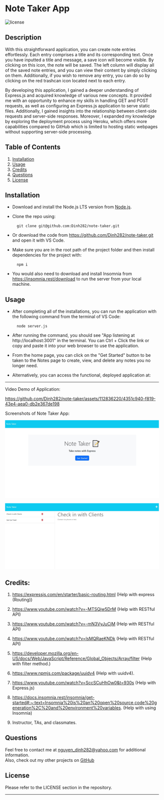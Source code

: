 # Note Taker App

![license](https://img.shields.io/badge/License-MIT-yellowgreen)

## Description

With this straightforward application, you can create note entries effortlessly. Each entry comprises a title and its corresponding text. Once you have inputted a title and message, a save icon will become visible. By clicking on this icon, the note will be saved. The left column will display all of the saved note entries, and you can view their content by simply clicking on them. Additionally, if you wish to remove any entry, you can do so by clicking on the red trashcan icon located next to each entry.

By developing this application, I gained a deeper understanding of Express.js and acquired knowledge of various new concepts. It provided me with an opportunity to enhance my skills in handling GET and POST requests, as well as configuring an Express.js application to serve static files. Additionally, I gained insights into the relationship between client-side requests and server-side responses. Moreover, I expanded my knowledge by exploring the deployment process using Heroku, which offers more capabilities compared to GitHub which is limited to hosting static webpages without supporting server-side processing.

## Table of Contents
1. [Installation](#installation)
2. [Usage](#usage)
3. [Credits](#credits)
4. [Questions](#questions)  
5. [License](#license)


## Installation
- Download and install the Node.js LTS version from [Node.js](https://nodejs.org/en).
- Clone the repo using:

        git clone git@github.com:Dinh282/note-taker.git

- Or download the code from https://github.com/Dinh282/note-taker.git and
open it with VS Code.
- Make sure you are in the root path of the project folder and then install dependencies for the project with:

        npm i

- You would also need to download and install Insomnia from https://insomnia.rest/download to run the server from your local machine.


## Usage

- After completing all of the installations, you can run the application with the following command from the terminal of VS Code:

        node server.js

- After running the command, you should see "App listening at http://localhost:3001" in the terminal. You can Ctrl + Click the link or copy and paste it into your web browser to use the application.
- From the home page, you can click on the "Get Started" button to be taken to the Notes page to create, view, and delete any notes you no longer need.

- Alternatively, you can access the functional, deployed application at: 

---

Video Demo of Application:


https://github.com/Dinh282/note-taker/assets/112836220/4351c940-f819-43e4-aea0-db2e367de198


 Screenshots of Note Taker App:

![Screenshot of Note Taker Homepage](./Develop/public/assets/images/note-taker-screen-shot.jpg)

![Screenshot of Notes](./Develop/public/assets/images/note-taker-notes-screen-shot.jpg)

## Credits:

1. https://expressjs.com/en/starter/basic-routing.html (Help with express (Routing))

2. https://www.youtube.com/watch?v=-MTSQjw5DrM (Help with RESTful API)

3. https://www.youtube.com/watch?v=-mN3VyJuCjM (Help with RESTful API)

4. https://www.youtube.com/watch?v=lsMQRaeKNDk (Help with RESTful API)

5. https://developer.mozilla.org/en-US/docs/Web/JavaScript/Reference/Global_Objects/Array/filter (Help with filter method.)

6. https://www.npmjs.com/package/uuidv4 (Help with uuidv4).

7. https://www.youtube.com/watch?v=SccSCuHhOw0&t=930s (Help with Express.js) 

8. https://docs.insomnia.rest/insomnia/get-started#:~:text=Insomnia%20is%20an%20open%20source,code%20generation%2C%20and%20environment%20variables. (Help with using Insomnia)

9. Instructor, TAs, and classmates.

## Questions
Feel free to contact me at nguyen_dinh282@yahoo.com for additional information.  
Also, check out my other projects on [GitHub](https://github.com/Dinh282)


## License

Please refer to the LICENSE section in the repository.


---
